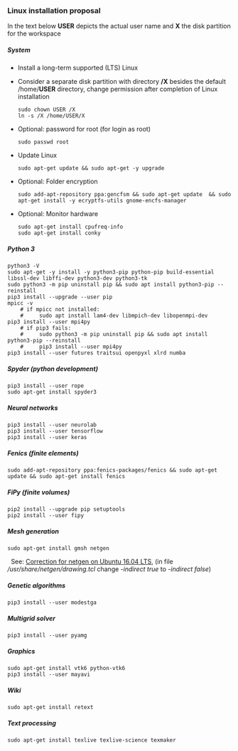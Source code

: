 ### Linux installation proposal

<!-- Version: 2018-06-19 DWW -->

In the text below **USER** depicts the actual user name and **X** the disk partition for the workspace

##### System

- Install a long-term supported (LTS) Linux
- Consider a separate disk partition with directory **/X** besides the default /home/**USER** directory, 
  change permission after completion of Linux installation
 
      sudo chown USER /X
      ln -s /X /home/USER/X

- Optional: password for root (for login as root)

      sudo passwd root 

- Update Linux

      sudo apt-get update && sudo apt-get -y upgrade

- Optional: Folder encryption

      sudo add-apt-repository ppa:gencfsm && sudo apt-get update  && sudo apt-get install -y ecryptfs-utils gnome-encfs-manager

- Optional: Monitor hardware

      sudo apt-get install cpufreq-info
      sudo apt-get install conky

##### Python 3

    python3 -V
    sudo apt-get -y install -y python3-pip python-pip build-essential libssl-dev libffi-dev python3-dev python3-tk
    sudo python3 -m pip uninstall pip && sudo apt install python3-pip --reinstall
    pip3 install --upgrade --user pip 
    mpicc -v   
        # if mpicc not installed: 
        #     sudo apt install lam4-dev libmpich-dev libopenmpi-dev
    pip3 install --user mpi4py
        # if pip3 fails: 
        #     sudo python3 -m pip uninstall pip && sudo apt install python3-pip --reinstall
        #     pip3 install --user mpi4py
    pip3 install --user futures traitsui openpyxl xlrd numba

##### Spyder (python development)

    pip3 install --user rope
    sudo apt-get install spyder3

##### Neural networks

    pip3 install --user neurolab
    pip3 install --user tensorflow
    pip3 install --user keras

##### Fenics (finite elements)

    sudo add-apt-repository ppa:fenics-packages/fenics && sudo apt-get update && sudo apt-get install fenics

##### FiPy (finite volumes)

    pip2 install --upgrade pip setuptools
    pip2 install --user fipy

##### Mesh generation

    sudo apt-get install gmsh netgen
    
&nbsp; See: [Correction for netgen on Ubuntu 16.04 LTS](https://sourceforge.net/p/netgen-mesher/discussion/905307/thread/946ccfc2/), (in file _/usr/share/netgen/drawing.tcl_ change _-indirect true_ to _-indirect false_)
    
##### Genetic algorithms

    pip3 install --user modestga

##### Multigrid solver

    pip3 install --user pyamg

##### Graphics

    sudo apt-get install vtk6 python-vtk6
    pip3 install --user mayavi

##### Wiki

    sudo apt-get install retext

##### Text processing

    sudo apt-get install texlive texlive-science texmaker

